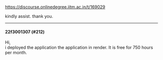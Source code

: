 https://discourse.onlinedegree.iitm.ac.in/t/169029

kindly assist. thank you.</p><hr>

<h4>22f3001307 (#212)</h4>
<p>Hi,<br/>
i deployed the application the application in render. It is free for 750 hours per month.
